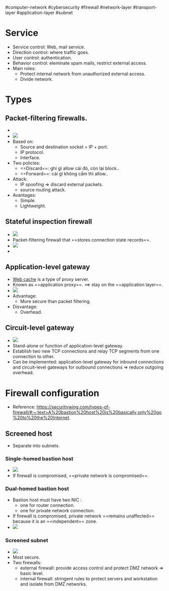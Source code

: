 #computer-network #cybersecurity #firewall #network-layer #transport-layer  #application-layer #subnet  

# Service
- Service control: Web, mail service.
- Direction control: where traffic goes.
- User control: authentication.
- Behavior control: eleminate spam mails, restrict external access.
- Main roles:
	- Protect internal network from unauthorized external access.
	- Divide network.
# Types

## Packet-filtering firewalls.
-
 - ![](Pasted%20image%2020240516113849.png)
 - Based on:
	 - Source and destination socket = IP + port.
	 - IP protocol.
	 - Interface.
- Two policies:
	- ==Discard==: ghi gì allow cái đó, còn lại block..
	- ==Forward==: cái gì không cấm thì allow..
- Attack:
	- IP spoofing $\Rightarrow$ discard external packets.
	- source routing attack.
- Avantages:
	- Simple.
	- Lightweight.
## Stateful inspection firewall

- ![](Pasted%20image%2020240516135315.png)
- Packet-filtering firewall that ==stores connection state records==.
- ![](Pasted%20image%2020240516135500.png)
- 
## Application-level gateway
- [Web cache](Web%20cache.md) is a type of proxy server.
- Known as ==application proxy==. $\implies$ stay on the ==application layer==.
- ![](Pasted%20image%2020240516135354.png)
- Advantage:
	- More secure than packet filtering.
- Disvantage:
	- Overhead.
## Circuit-level gateway
- ![](Pasted%20image%2020240516140133.png)
- Stand-alone or function of application-level gateway.
- Establish two new TCP connections and relay TCP segments from one connection to other.
- Can be implemented: application-level gateway for inbound connections and circuit-level gateways for outbound connections $\Rightarrow$ reduce outgoing overhead.
# Firewall configuration
- Reference: https://securitywing.com/types-of-firewall/#:~:text=A%20bastion%20host%20is%20basically,only%20go%20to%20the%20Internet.

## Screened host
- Separate into subnets.
### Single-homed bastion host
- ![](Pasted%20image%2020240516154939.png)
- If firewall is compromised, ==private network is compromised==.
### Dual-homed bastion host
- Bastion host must have two NIC :
	- one for router connection.
	- one for private network connection.
- If firewall is compromised, private network ==remains unaffected== because it is an ==independent== zone.
- ![](Pasted%20image%2020240516155707.png)
### Screened subnet
- ![](Pasted%20image%2020240516141206.png)
- Most secure.
- Two firewalls:
	- external firewall: provide access control and protect DMZ network $\Rightarrow$ basic level.
	- internal firewall: stringent rules to protect servers and workstation and isolate from DMZ networks.


